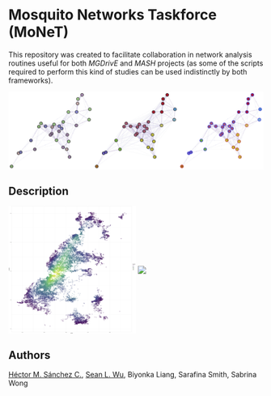 # **Mo**squito **Ne**tworks **T**askforce (MoNeT)

This repository was created to facilitate collaboration in network analysis routines useful for both *MGDrivE* and *MASH* projects (as some of the scripts required to perform this kind of studies can be used indistinctly by both frameworks).

<img src="./Media/npartite.jpg" align="middle">

## Description

<img src="./Media/MoroniPoint.jpg" width="50%" align="middle">
<img src="./Media/MoroniHex.jpg" width="50%" align="middle">

## Authors

<a href="https://chipdelmal.github.io/">Héctor M. Sánchez C.</a>, <a href="https://slwu89.github.io/">Sean L. Wu</a>, Biyonka Liang, Sarafina Smith, Sabrina Wong<br>
